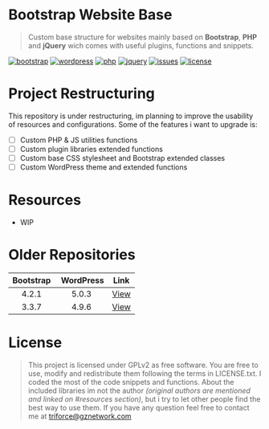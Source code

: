 # Bootstrap Website Base

> Custom base structure for websites mainly based on **Bootstrap**, **PHP** and **jQuery** wich comes with useful plugins, functions and snippets.

[![bootstrap](https://img.shields.io/badge/Bootstrap-5.0.0-blueviolet.svg)](https://getbootstrap.com)
[![wordpress](https://img.shields.io/badge/WordPress-5.4.2-blue.svg)](https://wordpress.org)
[![php](https://img.shields.io/badge/PHP-5.6+-orange.svg)](https://php.net)
[![jquery](https://img.shields.io/badge/Vanilla%20JS-ES6-brightgreen.svg)](https://jquery.com)
[![issues](https://img.shields.io/github/issues/TriForceX/WebsiteBase.svg?label=Issues&color=red)](https://github.com/TriForceX/WebsiteBase/issues)
[![license](https://img.shields.io/github/license/TriForceX/WebsiteBase.svg?label=License&color=yellow)](https://github.com/TriForceX/WebsiteBase#license)

# Project Restructuring

This repository is under restructuring, im planning to improve the usability of resources and configurations. Some of the features i want to upgrade is:

- [ ] Custom PHP & JS utilities functions
- [ ] Custom plugin libraries extended functions
- [ ] Custom base CSS stylesheet and Bootstrap extended classes
- [ ] Custom WordPress theme and extended functions
  
# Resources
- WIP

# Older Repositories
Bootstrap | WordPress | Link
:-----: | :-----: | :-----:
4.2.1 | 5.0.3 | [View](https://github.com/TriForceX/WebsiteBase/tree/bs-4.2.1-outdated)
3.3.7 | 4.9.6 | [View](https://github.com/TriForceX/WebsiteBase/tree/bs-3.3.7-outdated)

# License
> This project is licensed under GPLv2 as free software. You are free to use, modify and redistribute them following the terms in LICENSE.txt. I coded the most of the code snippets and functions. About the included libraries im not the author _(original authors are mentioned and linked on #resources section)_, but i try to let other people find the best way to use them. If you have any question feel free to contact me at triforce@gznetwork.com
